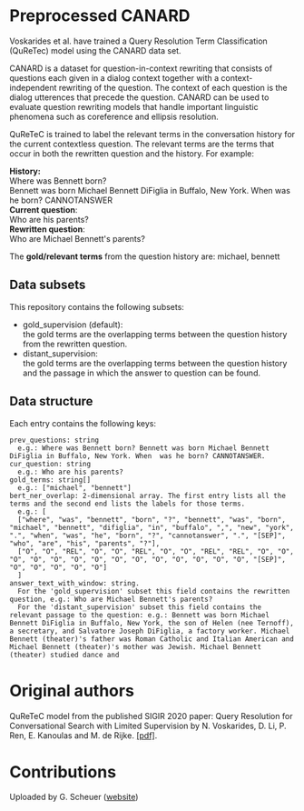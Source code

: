 # Preprocessed CANARD
Voskarides et al. have trained a Query Resolution Term Classification (QuReTec) model using the CANARD data set.

CANARD is a dataset for question-in-context rewriting that consists of questions each given in a dialog context together with a context-independent rewriting of the question. The context of each question is the dialog utterences that precede the question. CANARD can be used to evaluate question rewriting models that handle important linguistic phenomena such as coreference and ellipsis resolution.

QuReTeC is trained to label the relevant terms in the conversation history for the current contextless question. The relevant terms are the terms that occur in both the rewritten question and the history. For example:

**History:** \
Where was Bennett born?\
Bennett was born Michael Bennett DiFiglia in Buffalo, New York. When  was he born? CANNOTANSWER \
**Current question**: \
Who are his parents? \
**Rewritten question**: \
Who are Michael Bennett's parents?

The **gold/relevant terms** from the question history are: michael, bennett

## Data subsets
This repository contains the following subsets:
- gold_supervision (default): \
  the gold terms are the overlapping terms between the question history from the rewritten question. 
- distant_supervision: \
  the gold terms are the overlapping terms between the question history and the passage in which the answer to question can be found.

## Data structure
Each entry contains the following keys:
```
prev_questions: string
  e.g.: Where was Bennett born? Bennett was born Michael Bennett DiFiglia in Buffalo, New York. When  was he born? CANNOTANSWER.
cur_question: string
  e.g.: Who are his parents?
gold_terms: string[]
  e.g.: ["michael", "bennett"]
bert_ner_overlap: 2-dimensional array. The first entry lists all the terms and the second end lists the labels for those terms.
  e.g.: [
  ["where", "was", "bennett", "born", "?", "bennett", "was", "born", "michael", "bennett", "difiglia", "in", "buffalo", ",", "new", "york", ".", "when", "was", "he", "born", "?", "cannotanswer", ".", "[SEP]", "who", "are", "his", "parents", "?"],
  ["O", "O", "REL", "O", "O", "REL", "O", "O", "REL", "REL", "O", "O", "O", "O", "O", "O", "O", "O", "O", "O", "O", "O", "O", "O", "[SEP]", "O", "O", "O", "O", "O"]
  ]
answer_text_with_window: string.
  For the 'gold_supervision' subset this field contains the rewritten question, e.g.: Who are Michael Bennett's parents?
  For the 'distant_supervision' subset this field contains the relevant passage to the question: e.g.: Bennett was born Michael Bennett DiFiglia in Buffalo, New York, the son of Helen (nee Ternoff), a secretary, and Salvatore Joseph DiFiglia, a factory worker. Michael Bennett (theater)'s father was Roman Catholic and Italian American and Michael Bennett (theater)'s mother was Jewish. Michael Bennett (theater) studied dance and 
 ```

# Original authors

QuReTeC model from the published SIGIR 2020 paper: Query Resolution for Conversational Search with Limited Supervision by N. Voskarides, D. Li, P. Ren, E. Kanoulas and M. de Rijke. [[pdf]](https://arxiv.org/abs/2005.11723). 

# Contributions

Uploaded by G. Scheuer ([website](https://giguruscheuer.com))